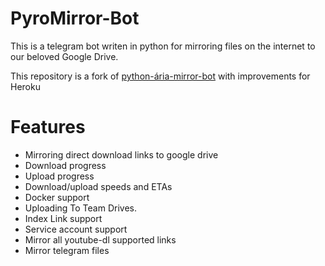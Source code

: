 # PyroMirror-Bot

This is a telegram bot writen in python for mirroring files on the internet to our beloved Google Drive.

This repository is a fork of [python-ária-mirror-bot](https://github.com/lzzy12/python-aria-mirror-bot) with improvements for Heroku

# Features

- Mirroring direct download links to google drive
- Download progress
- Upload progress
- Download/upload speeds and ETAs
- Docker support
- Uploading To Team Drives.
- Index Link support
- Service account support
- Mirror all youtube-dl supported links
- Mirror telegram files
